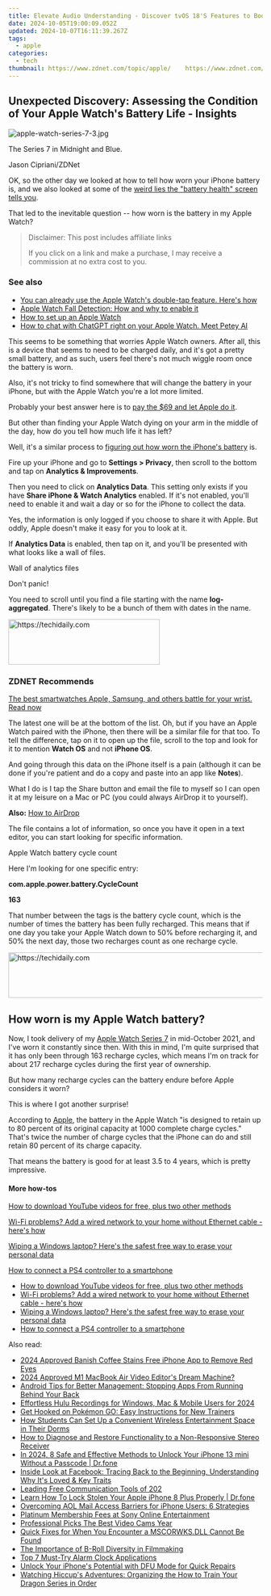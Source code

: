 ```yaml
---
title: Elevate Audio Understanding - Discover tvOS 18'S Features to Boost Dialogue Recognition on Your Apple TV | ZDNET Insights
date: 2024-10-05T19:00:09.052Z
updated: 2024-10-07T16:11:39.267Z
tags:
  - apple
categories:
  - tech
thumbnail: https://www.zdnet.com/topic/apple/    https://www.zdnet.com/a/img/resize/8a9ed2fed9e9da836f8c494b55f0564556d768f9/2024/06/11/17c82cc8-44f9-426c-98a1-acf8f6b70bf4/apple-tv-tvos18-enhance-dialogue.jpg?width=170&height=96&fit=crop&auto=webp
---
```


## Unexpected Discovery: Assessing the Condition of Your Apple Watch's Battery Life - Insights

![apple-watch-series-7-3.jpg](https://www.zdnet.com/a/img/resize/fb1894cec95b042794453fab1fd1bbdd5feecd86/2021/11/02/3fb8411f-1bcc-47cd-99e2-bb3fb393f34b/apple-watch-series-7-3.jpg?auto=webp&width=1280)

The Series 7 in Midnight and Blue. 

Jason Cipriani/ZDNet

OK, so the other day we looked at how to tell how worn your iPhone battery is, and we also looked at some of the [weird lies the "battery health" screen tells you](https://www.zdnet.com/article/your-iphone-battery-is-lying-to-you-in-weird-ways/).

That led to the inevitable question -- how worn is the battery in my Apple Watch?

>  Disclaimer: This post includes affiliate links
>
>  If you click on a link and make a purchase, I may receive a commission at no extra cost to you.
>

### See also

* [You can already use the Apple Watch's double-tap feature. Here's how](https://www.zdnet.com/article/you-can-already-use-the-apple-watchs-double-tap-feature-heres-how/)
* [Apple Watch Fall Detection: How and why to enable it](https://www.zdnet.com/article/apple-watch-fall-detection-how-and-why-to-enable-it/)
* [How to set up an Apple Watch](https://www.zdnet.com/article/how-to-set-up-an-apple-watch/)
* [How to chat with ChatGPT right on your Apple Watch. Meet Petey AI](https://www.zdnet.com/article/how-to-chat-with-chatgpt-right-on-your-apple-watch-meet-petey-ai/)

This seems to be something that worries Apple Watch owners. After all, this is a device that seems to need to be charged daily, and it's got a pretty small battery, and as such, users feel there's not much wiggle room once the battery is worn.

Also, it's not tricky to find somewhere that will change the battery in your iPhone, but with the Apple Watch you're a lot more limited. 

Probably your best answer here is to [pay the $69 and let Apple do it](https://support.apple.com/watch/repair/service).

But other than finding your Apple Watch dying on your arm in the middle of the day, how do you tell how much life it has left?

Well, it's a similar process to [figuring out how worn the iPhone's battery](https://www.zdnet.com/article/your-iphone-battery-is-lying-to-you-in-weird-ways/) is. 

Fire up your iPhone and go to **Settings > Privacy**, then scroll to the bottom and tap on **Analytics & Improvements**.

Then you need to click on **Analytics Data**. This setting only exists if you have **Share iPhone & Watch Analytics** enabled. If it's not enabled, you'll need to enable it and wait a day or so for the iPhone to collect the data.

Yes, the information is only logged if you choose to share it with Apple. But oddly, Apple doesn't make it easy for you to look at it.

If **Analytics Data** is enabled, then tap on it, and you'll be presented with what looks like a wall of files.

Wall of analytics files

Don't panic!

You need to scroll until you find a file starting with the name **log-aggregated**. There's likely to be a bunch of them with dates in the name.

<!-- affiliate ads begin -->
<a href="https://aligracehair.sjv.io/c/5597632/2080342/19272" target="_top" id="2080342">
  <img src="//a.impactradius-go.com/display-ad/19272-2080342" border="0" alt="https://techidaily.com" width="300" height="90"/>
</a>
<img height="0" width="0" src="https://aligracehair.sjv.io/i/5597632/2080342/19272" style="position:absolute;visibility:hidden;" border="0" />
<!-- affiliate ads end -->

### **ZDNET** Recommends

[The best smartwatches Apple, Samsung, and others battle for your wrist.  Read now](https://www.zdnet.com/article/best-smartwatch/)

The latest one will be at the bottom of the list. Oh, but if you have an Apple Watch paired with the iPhone, then there will be a similar file for that too. To tell the difference, tap on it to open up the file, scroll to the top and look for it to mention **Watch OS** and not **iPhone OS**.

And going through this data on the iPhone itself is a pain (although it can be done if you're patient and do a copy and paste into an app like **Notes**).

What I do is I tap the Share button and email the file to myself so I can open it at my leisure on a Mac or PC (you could always AirDrop it to yourself).

**Also:** [How to AirDrop](https://www.zdnet.com/home-and-office/how-to-airdrop/)

The file contains a lot of information, so once you have it open in a text editor, you can start looking for specific information.

Apple Watch battery cycle count

Here I'm looking for one specific entry:

**<key>com.apple.power.battery.CycleCount</key>**

 **<integer>163</integer>**

That number between the **<integer>** tags is the battery cycle count, which is the number of times the battery has been fully recharged. This means that if one day you take your Apple Watch down to 50% before recharging it, and 50% the next day, those two recharges count as one recharge cycle.

<!-- affiliate ads begin -->
<a href="https://appsumo.8odi.net/c/5597632/2044583/7443" target="_top" id="2044583">
  <img src="//a.impactradius-go.com/display-ad/7443-2044583" border="0" alt="https://techidaily.com" width="728" height="90"/>
</a>
<img height="0" width="0" src="https://appsumo.8odi.net/i/5597632/2044583/7443" style="position:absolute;visibility:hidden;" border="0" />
<!-- affiliate ads end -->

## How worn is my Apple Watch battery?

Now, I took delivery of my [Apple Watch Series 7](https://apple.sjv.io/c/159047/435031/7613?&sharedId=zdnet&u=https%3A%2F%2Fwww.apple.com%2Fapple-watch-series-7%2F&subId1=zd-%5F%5FCOM%5FCLICK%5FID%5F%5F-dtp) in mid-October 2021, and I've worn it constantly since then. With this in mind, I'm quite surprised that it has only been through 163 recharge cycles, which means I'm on track for about 217 recharge cycles during the first year of ownership.

But how many recharge cycles can the battery endure before Apple considers it worn?

This is where I got another surprise!

According to [Apple](https://www.apple.com/batteries/service-and-recycling/), the battery in the Apple Watch "is designed to retain up to 80 percent of its original capacity at 1000 complete charge cycles." That's twice the number of charge cycles that the iPhone can do and still retain 80 percent of its charge capacity.

That means the battery is good for at least 3.5 to 4 years, which is pretty impressive. 

#### More how-tos

[How to download YouTube videos for free, plus two other methods](https://www.zdnet.com/article/how-to-download-youtube-videos-for-free-plus-two-other-methods/ "How to download YouTube videos for free, plus two other methods")

[Wi-Fi problems? Add a wired network to your home without Ethernet cable - here's how](https://www.zdnet.com/article/ditch-the-wi-fi-how-to-add-a-wired-network-to-your-home-without-ethernet-cable/ "Wi-Fi problems? Add a wired network to your home without Ethernet cable - here's how")

[Wiping a Windows laptop? Here's the safest free way to erase your personal data](https://www.zdnet.com/article/wiping-a-windows-laptop-heres-the-safest-free-way-to-erase-your-personal-data/ "Wiping a Windows laptop? Here's the safest free way to erase your personal data")

[How to connect a PS4 controller to a smartphone](https://www.zdnet.com/article/how-to-connect-a-ps4-controller-to-a-smartphone/ "How to connect a PS4 controller to a smartphone")

* [How to download YouTube videos for free, plus two other methods](https://www.zdnet.com/article/how-to-download-youtube-videos-for-free-plus-two-other-methods/ "How to download YouTube videos for free, plus two other methods")
* [Wi-Fi problems? Add a wired network to your home without Ethernet cable - here's how](https://www.zdnet.com/article/ditch-the-wi-fi-how-to-add-a-wired-network-to-your-home-without-ethernet-cable/ "Wi-Fi problems? Add a wired network to your home without Ethernet cable - here's how")
* [Wiping a Windows laptop? Here's the safest free way to erase your personal data](https://www.zdnet.com/article/wiping-a-windows-laptop-heres-the-safest-free-way-to-erase-your-personal-data/ "Wiping a Windows laptop? Here's the safest free way to erase your personal data")
* [How to connect a PS4 controller to a smartphone](https://www.zdnet.com/article/how-to-connect-a-ps4-controller-to-a-smartphone/ "How to connect a PS4 controller to a smartphone")

<ins class="adsbygoogle"
     style="display:block"
     data-ad-format="autorelaxed"
     data-ad-client="ca-pub-7571918770474297"
     data-ad-slot="1223367746"></ins>

<ins class="adsbygoogle"
     style="display:block"
     data-ad-client="ca-pub-7571918770474297"
     data-ad-slot="8358498916"
     data-ad-format="auto"
     data-full-width-responsive="true"></ins>

<span class="atpl-alsoreadstyle">Also read:</span>
<div><ul>
<li><a href="https://fox-access.techidaily.com/2024-approved-banish-coffee-stains-free-iphone-app-to-remove-red-eyes/"><u>2024 Approved Banish Coffee Stains Free iPhone App to Remove Red Eyes</u></a></li>
<li><a href="https://fox-friendly.techidaily.com/2024-approved-m1-macbook-air-video-editors-dream-machine/"><u>2024 Approved M1 MacBook Air Video Editor's Dream Machine?</u></a></li>
<li><a href="https://tech-recovery.techidaily.com/android-tips-for-better-management-stopping-apps-from-running-behind-your-back/"><u>Android Tips for Better Management: Stopping Apps From Running Behind Your Back</u></a></li>
<li><a href="https://visual-screen-recording.techidaily.com/effortless-hulu-recordings-for-windows-mac-and-mobile-users-for-2024/"><u>Effortless Hulu Recordings for Windows, Mac & Mobile Users for 2024</u></a></li>
<li><a href="https://tech-recovery.techidaily.com/get-hooked-on-pokemon-go-easy-instructions-for-new-trainers/"><u>Get Hooked on Pokémon GO: Easy Instructions for New Trainers</u></a></li>
<li><a href="https://tech-recovery.techidaily.com/how-students-can-set-up-a-convenient-wireless-entertainment-space-in-their-dorms/"><u>How Students Can Set Up a Convenient Wireless Entertainment Space in Their Dorms</u></a></li>
<li><a href="https://tech-recovery.techidaily.com/how-to-diagnose-and-restore-functionality-to-a-non-responsive-stereo-receiver/"><u>How to Diagnose and Restore Functionality to a Non-Responsive Stereo Receiver</u></a></li>
<li><a href="https://iphone-unlock.techidaily.com/in-2024-8-safe-and-effective-methods-to-unlock-your-iphone-13-mini-without-a-passcode-drfone-by-drfone-ios/"><u>In 2024, 8 Safe and Effective Methods to Unlock Your iPhone 13 mini Without a Passcode | Dr.fone</u></a></li>
<li><a href="https://tech-recovery.techidaily.com/inside-look-at-facebook-tracing-back-to-the-beginning-understanding-why-its-loved-and-key-traits/"><u>Inside Look at Facebook: Tracing Back to the Beginning, Understanding Why It's Loved & Key Traits</u></a></li>
<li><a href="https://tech-recovery.techidaily.com/leading-free-communication-tools-of-202/"><u>Leading Free Communication Tools of 202</u></a></li>
<li><a href="https://iphone-unlock.techidaily.com/learn-how-to-lock-stolen-your-apple-iphone-8-plus-properly-drfone-by-drfone-ios/"><u>Learn How To Lock Stolen Your Apple iPhone 8 Plus Properly | Dr.fone</u></a></li>
<li><a href="https://fox-that.techidaily.com/overcoming-aol-mail-access-barriers-for-iphone-users-6-strategies/"><u>Overcoming AOL Mail Access Barriers for iPhone Users: 6 Strategies</u></a></li>
<li><a href="https://games-able.techidaily.com/platinum-membership-fees-at-sony-online-entertainment/"><u>Platinum Membership Fees at Sony Online Entertainment</u></a></li>
<li><a href="https://extra-information.techidaily.com/professional-picks-the-best-video-cams-year/"><u>Professional Picks The Best Video Cams Year</u></a></li>
<li><a href="https://tech-recovery.techidaily.com/quick-fixes-for-when-you-encounter-a-mscorwksdll-cannot-be-found/"><u>Quick Fixes for When You Encounter a MSCORWKS.DLL Cannot Be Found</u></a></li>
<li><a href="https://extra-resources.techidaily.com/the-importance-of-b-roll-diversity-in-filmmaking/"><u>The Importance of B-Roll Diversity in Filmmaking</u></a></li>
<li><a href="https://tech-recovery.techidaily.com/top-7-must-try-alarm-clock-applications/"><u>Top 7 Must-Try Alarm Clock Applications</u></a></li>
<li><a href="https://fox-that.techidaily.com/unlock-your-iphones-potential-with-dfu-mode-for-quick-repairs/"><u>Unlock Your iPhone's Potential with DFU Mode for Quick Repairs</u></a></li>
<li><a href="https://tech-recovery.techidaily.com/watching-hiccups-adventures-organizing-the-how-to-train-your-dragon-series-in-order/"><u>Watching Hiccup's Adventures: Organizing the How to Train Your Dragon Series in Order</u></a></li>
</ul></div>


